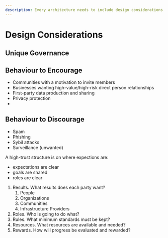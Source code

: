 ```yaml
---
description: Every architecture needs to include design considerations.
---
```


# Design Considerations

## Unique Governance



## Behaviour to Encourage

* Communities with a motivation to invite members
* Businesses wanting high-value/high-risk direct person relationships
* First-party data production and sharing
* Privacy protection
*

## Behaviour to Discourage

* Spam
* Phishing&#x20;
* Sybil attacks
* Surveillance (unwanted)





A high-trust structure is on where expections are:

* expectations are clear
* goals are shared
* roles are clear



1. Results. What results does each party want?
   1. People
   2. Organizations
   3. Communities
   4. Infrastructure Providers
2. Roles. Who is going to do what?
3. Rules. What minimum standards must be kept?
4. Resources. What resources are available and needed?
5. Rewards. How will progress be evaluated and rewarded?







